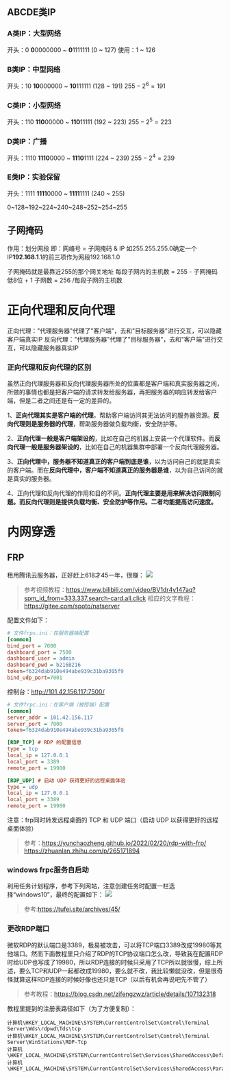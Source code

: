 
## ABCDE类IP
### A类IP：大型网络
开头：0
**0**0000000 ~ **0**1111111    (0 ~ 127)
使用：1 ~ 126
### B类IP：中型网络
开头：10
**10**000000 ~ **10**111111    (128 ~ 191)   $255-2^6=191$

### C类IP：小型网络
开头：110
**110**00000 ~ **110**11111    (192 ~ 223)   $255-2^5=223$

### D类IP：广播
开头：1110
**1110**0000 ~ **1110**1111    (224 ~ 239)   $255-2^4=239$

### E类IP：实验保留
开头：1111
**1111**0000 ~ **1111**1111    (240 ~ 255)

0~128~192~224~240~248~252~254~255


## 子网掩码
作用：划分网段
即：网络号 = 子网掩码 & IP
如255.255.255.0确定一个IP**192.168.1**.1的前三项作为网段192.168.1.0

子网掩码就是最靠近255的那个网关地址
每段子网内的主机数 = 255 - 子网掩码低8位 + 1
子网数  = 256 /每段子网的主机数


# 正向代理和反向代理
正向代理："代理服务器"代理了"客户端"，去和"目标服务器"进行交互，可以隐藏客户端真实IP
反向代理："代理服务器"代理了"目标服务器"，去和"客户端"进行交互，可以隐藏服务器真实IP

### 正向代理和反向代理的区别

虽然正向代理服务器和反向代理服务器所处的位置都是客户端和真实服务器之间，所做的事情也都是把客户端的请求转发给服务器，再把服务器的响应转发给客户端，但是二者之间还是有一定的差异的。

1、**正向代理其实是客户端的代理**，帮助客户端访问其无法访问的服务器资源。**反向代理则是服务器的代理**，帮助服务器做负载均衡，安全防护等。

2、**正向代理一般是客户端架设的**，比如在自己的机器上安装一个代理软件。而**反向代理一般是服务器架设的**，比如在自己的机器集群中部署一个反向代理服务器。

3、**正向代理中，服务器不知道真正的客户端到底是谁**，以为访问自己的就是真实的客户端。而在**反向代理中，客户端不知道真正的服务器是谁**，以为自己访问的就是真实的服务器。

4、正向代理和反向代理的作用和目的不同。**正向代理主要是用来解决访问限制问题。而反向代理则是提供负载均衡、安全防护等作用。二者均能提高访问速度。**

# 内网穿透
## FRP
租用腾讯云服务器，正好赶上618才45一年，很赚：
![](https://zjpimage.oss-cn-qingdao.aliyuncs.com/%E6%88%91%E7%9A%84%E8%85%BE%E8%AE%AF%E4%BA%91.png)
>参考视频教程：https://www.bilibili.com/video/BV1dr4y147aq?spm_id_from=333.337.search-card.all.click
>相应的文字教程：https://gitee.com/spoto/natserver

配置文件如下：
```ini
# 文件frps.ini：在服务器端配置
[common]
bind_port = 7000
dashboard_port = 7500
dashboard_user = admin
dashboard_pwd = b216B216
token=f6324dab910e494abe939c31ba9305f9
bind_udp_port=7001
```
控制台：http://101.42.156.117:7500/
```ini
# 文件frpc.ini：在客户端（被控端）配置
[common]
server_addr = 101.42.156.117
server_port = 7000
token=f6324dab910e494abe939c31ba9305f9

[RDP_TCP] # RDP 的配置信息
type = tcp
local_ip = 127.0.0.1
local_port = 3389
remote_port = 19980

[RDP_UDP] # 启动 UDP 获得更好的远程桌面体验
type = udp
local_ip = 127.0.0.1
local_port = 3389
remote_port = 19980
```

注意：frp同时转发远程桌面的 TCP 和 UDP 端口（启动 UDP 以获得更好的远程桌面体验）
>参考：https://yunchaozheng.github.io/2022/02/20/rdp-with-frp/
>https://zhuanlan.zhihu.com/p/265171894

### windows frpc服务自启动
利用任务计划程序，参考下列网站，注意创建任务时配置一栏选择“windows10”，最终的配置如下：
![](https://zjpimage.oss-cn-qingdao.aliyuncs.com/%E5%88%A9%E7%94%A8%E4%BB%BB%E5%8A%A1%E8%AE%A1%E5%88%92%E7%A8%8B%E5%BA%8F%E5%AE%9E%E7%8E%B0startfrp%E5%BC%80%E6%9C%BA%E8%87%AA%E5%90%AF%E5%8A%A8.png)

>参考:https://tufei.site/archives/45/

### 更改RDP端口
微软RDP的默认端口是3389，极易被攻击，可以将TCP端口3389改成19980等其他端口。然而下面教程里只介绍了RDP的TCP协议端口怎么改，导致我在配置RDP时给UDP也写成了19980，所以RDP连接的时候只采用了TCP所以就很慢，综上所述，要么TCP和UDP一起都改成19980，要么就不改，我比较懒就没改，但是很奇怪就算这样RDP连接的时候好像也还只是TCP（以后有机会再说吧先不管了）
>参考教程：https://blog.csdn.net/zifengzwz/article/details/107132318

教程里提到的注册表路径如下（为了方便复制）：
```
计算机\HKEY_LOCAL_MACHINE\SYSTEM\CurrentControlSet\Control\Terminal Server\Wds\rdpwd\Tds\tcp
计算机\HKEY_LOCAL_MACHINE\SYSTEM\CurrentControlSet\Control\Terminal Server\WinStations\RDP-Tcp
计算机\HKEY_LOCAL_MACHINE\SYSTEM\CurrentControlSet\Services\SharedAccess\Defaults\FirewallPolicy\FirewallRules
计算机\HKEY_LOCAL_MACHINE\SYSTEM\CurrentControlSet\Services\SharedAccess\Parameters\FirewallPolicy\FirewallRules
```